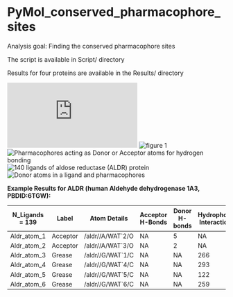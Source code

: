 # PyMol_conserved_pharmacophore_sites

Analysis goal: Finding the conserved pharmacophore sites 

The script is available in Script/ directory

Results for four proteins are available in the Results/ directory

![The paper](https://github.com/mmottaqii/Docking-Identification-of-conserved-pharmacophore-sites/blob/main/paper/Bioinformatics%20final%20term%20project.pdf)
![figure 1](https://github.com/mmottaqii/PyMol_conserved_pharmacophore_sites/blob/main/pictures/Picture_5.png?raw=true)
![Pharmacophores acting as Donor or Acceptor atoms for hydrogen bonding](https://github.com/mmottaqii/PyMol_conserved_pharmacophore_sites/blob/main/pictures/Picture_1.png?raw=true)
![140 ligands of aldose reductase (ALDR) protein](https://github.com/mmottaqii/PyMol_conserved_pharmacophore_sites/blob/main/pictures/Picture_2.png?raw=true)
![Donor atoms in a ligand and pharmacophores](https://github.com/mmottaqii/PyMol_conserved_pharmacophore_sites/blob/main/pictures/Picture_4.png?raw=true)

**Example Results for ALDR (human Aldehyde dehydrogenase 1A3, PBDID:6TGW):**

|N_Ligands = 139|Label   |Atom Details    |Acceptor H-Bonds|Donor H-bonds|Hydrophobic Interactions|
|---------------|--------|----------------|-----------------------|--------------------|------------------------|
|Aldr_atom_1    |Acceptor|/aldr//A/WAT`2/O|NA                   |5                   |NA                      |
|Aldr_atom_2    |Acceptor|/aldr//A/WAT`3/O|NA                    |2                   |NA                      |
|Aldr_atom_3    |Grease  |/aldr//G/WAT`1/C|NA                     |NA                  |266                     |
|Aldr_atom_4    |Grease  |/aldr//G/WAT`4/C|NA                     |NA                  |293                     |
|Aldr_atom_5    |Grease  |/aldr//G/WAT`5/C|NA                     |NA                  |122                     |
|Aldr_atom_6    |Grease  |/aldr//G/WAT`6/C|NA                     |NA                  |259                     |
